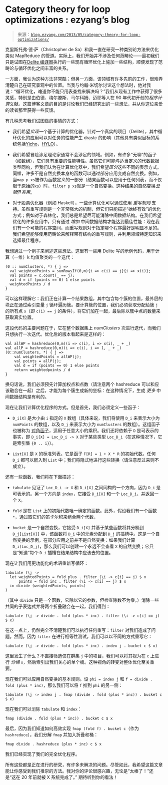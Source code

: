<!--yml

category: 未分类

date: 2024-07-01 18:17:21

-->

# Category theory for loop optimizations : ezyang’s blog

> 来源：[`blog.ezyang.com/2013/05/category-theory-for-loop-optimizations/`](http://blog.ezyang.com/2013/05/category-theory-for-loop-optimizations/)

克里斯托弗·德·萨（Christopher de Sa）和我一直在研究一种类别论方法来优化类似 MapReduce 的管道。实际上，我们开始并不涉及任何范畴论——最初我们只是试图在[Delite 编译器](http://stanford-ppl.github.io/Delite/)执行的一些现有循环优化上施加一些结构，顺便发现了范畴论与循环优化之间丰富的关系。

一方面，我认为这种方法非常酷；但另一方面，该领域有许多先前的工作，很难弄清楚自己在研究景观中的位置。当我与约翰·米切尔讨论这个想法时，他对我说：“循环优化，难道你不能只用表查找来解决吗？”我们从现有工作中获得了很多灵感，特别是由伯德、梅尔滕斯、马尔科姆、迈耶等人在 90 年代初开创的*程序计算*文献。这篇博客文章的目的是讨论我们已经研究出的一些想法，并从你这位亲爱的读者那里获得一些反馈。

有几种思考我们试图做的事情的方式：

+   我们希望*实现*一个基于计算的优化器，针对一个真实的项目（Delite），其中循环优化的应用可以对任务的性能产生 drastc 的影响（其他具有类似目标的系统包括[Yicho](http://takeichi.ipl-lab.org/yicho/doc/Yicho.html)，[HYLO](http://lecture.ecc.u-tokyo.ac.jp/~uonoue/hylo/)）。

+   我们希望冒险涉足理论家通常不会涉足的领域。例如，有许多“无聊”的函子（如数组），它们具有重要的性能特性。虽然它们可能与适当定义的代数数据类型同构，但我们认为在计算优化器中，我们希望*区分*这些不同的表示方式。同样，许多不是自然变换本身的函数可以通过部分应用变成自然变换。例如，当`map p xs`被作为函数定义的一部分（结果函数可以应用于任何列表，而不仅限于原始的`xs`）时，`filter p xs`就是一个自然变换。这种结果的自然变换*丑陋*但*有用*。

+   对于股票优化器（例如 Haskell），一些计算优化可以通过使用 *重写规则* 支持。虽然重写规则是一个非常强大的机制，但它们只能描述“始终有效”的优化方式；例如对于森林化，我们总是希望尽可能消除中间数据结构。在我们希望优化的许多应用中，只有通过 *增加* 中间数据结构才能达到最佳性能：现在我们有一个可能的程序空间，而重写规则对于指定哪个程序最好是明显不足的。我们希望能够使用范畴论来解释带有结构的重写规则，并利用领域特定知识来选择最佳程序。

我想通过一个例子来阐述这些想法。这里有一些用 Delite 写的示例代码，用于计算（一维）k 均值聚类的一个迭代：

```
(0 :: numClusters, *) { j =>
  val weightedPoints = sumRowsIf(0,m){i => c(i) == j}{i => x(i)};
  val points = c.count(_ == j);
  val d = if (points == 0) 1 else points
  weightedPoints / d
}

```

可以这样理解它：我们正在计算一个结果数组，其中包含每个簇的位置，最外层的块正在通过索引变量 `j` 循环遍历簇。要计算簇的位置，我们必须获取分配给簇 `j` 的所有点 `x`（即 `c(i) == j` 的条件），将它们加在一起，最后除以簇中点的数量来获取真实位置。

这段代码的主要问题在于，它在整个数据集上 *numClusters* 次进行迭代，而我们只想执行一次迭代。优化后的版本看起来是这样的：

```
val allWP = hashreduce(0,m)(i => c(i), i => x(i), _ + _)
val allP = hashreduce(0,m)(i => c(i), i => 1, _ + _)
(0::numClusters, *) { j =>
    val weightedPoints = allWP(j);
    val points = allP(j);
    val d = if (points == 0) 1 else points
    return weightedpoints / d
}

```

换句话说，我们必须预先计算加权点和点数（请注意两个 hashreduce 可以和应该融合在一起）之后，才能为每个簇生成新的坐标：在这种情况下，生成 *更多* 中间数据结构是有利的。

现在让我们计算优化程序的方式。但是首先，我们必须定义一些函子：

+   `D_i[X]` 是大小由 `i` 指定的 `X` 数组（具体来说，我们将使用 `D_i` 来表示大小为 `numPoints` 的数组，以及 `D_j` 来表示大小为 `numClusters` 的数组）。这组函子也被称为 [对角函子](http://en.wikipedia.org/wiki/Diagonal_functor)，适用于任意大小的乘积。我们还将依赖于 `D` 是可表示的事实，即 `D_i[X] = Loc_D_i -> X` 对于某些类型 `Loc_D_i`（在这种情况下，它是索引集 `{0 .. i}`）。

+   `List[X]` 是 `X` 的标准列表。它是函子 `F[R] = 1 + X * R` 的初始代数。任何 `D_i` 都可以嵌入到 `List` 中；我们将隐式地进行这些转换（请注意反过来则不成立）。

还有一些函数，我们将在下面描述：

+   `tabulate` 见证了 `Loc_D_i -> X` 和 `D_i[X]` 之间同构的一个方向，因为 `D_i` 是可表示的。另一个方向是 `index`，它接受 `D_i[X]` 和一个 `Loc_D_i`，并返回一个 `X`。

+   `fold` 是在 `List` 上的初始代数唯一确定的函数。此外，假设我们有一个函数 `*`，通过取它们的笛卡尔积来组合两个代数，

+   `bucket` 是一个自然变换，它接受 `D_i[X]` 并基于某些函数将其分桶到 `D_j[List[X]]` 中，该函数将 `D_i` 中的元素分配到 `D_j` 的插槽中。这是一个自然变换的示例，在部分应用之前并不是自然变换：如果我们计算 `D_i[Loc_D_j]`，那么我们可以创建一个永远不会查看 `X` 的自然变换；它只是“知道”每个 `D_i` 插槽在结果结构中应该去的位置。

现在让我们用更功能化的术语重新写循环：

```
tabulate (\j ->
  let weightedPoints = fold plus . filter (\i -> c[i] == j) $ x
      points = fold inc . filter (\i -> c[i] == j) $ x
  in divide (weightedPoints, points)
)

```

（其中 `divide` 只是一个函数，它除以它的参数，但检查除数不为零。）消除一些共同的子表达式并将两个折叠融合在一起，我们得到：

```
tabulate (\j -> divide . fold (plus * inc) . filter (\i -> c[i] == j) $ x)

```

在这一点上，仍然完全不清楚我们可以执行任何重写：`filter` 对我们造成了问题。然而，因为 `filter` 在进行相等性测试，我们可以以不同的方式重写它：

```
tabulate (\j -> divide . fold (plus * inc) . index j . bucket c $ x)

```

这里发生了什么？不直接筛选仅在群集 `j` 中的项目，我们可以将其视为在 `c` 上进行 *分桶* `x`，然后索引出我们关心的单个桶。这种视角的转变对整体优化至关重要。

现在我们可以应用自然变换的基本规则。设 `phi = index j` 和 `f = divide . fold (plus * inc)`，那么我们可以将 `f` 推到 `phi` 的另一侧：

```
tabulate (\j -> index j . fmap (divide . fold (plus * inc)) . bucket c $ x)

```

现在我们可以消除 `tabulate` 和 `index`：

```
fmap (divide . fold (plus * inc)) . bucket c $ x

```

最后，因为我们知道如何高效实现 `fmap (fold f) . bucket c`（作为 `hashreduce`），我们分解 `fmap` 并加入折叠和桶：

```
fmap divide . hashreduce (plus * inc) c $ x

```

我们已经实现了我们的完全优化程序。

所有这些都是正在进行的研究，有许多未解决的问题。尽管如此，我希望这篇文章能让你感受到我们推崇的方法。我对你的评论很感兴趣，无论是“太棒了！”还是“这在 20 年前就被 X 系统完成了。” 期待听到你的看法！
